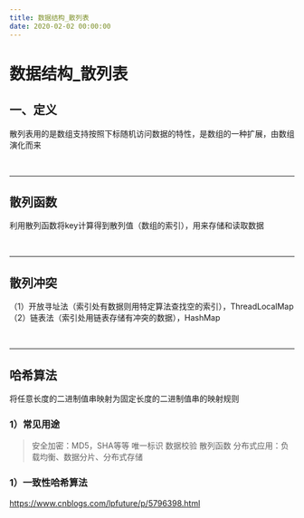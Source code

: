 ```yaml
---
title: 数据结构_散列表
date: 2020-02-02 00:00:00
---
```


# 数据结构_散列表

## 一、定义
散列表用的是数组支持按照下标随机访问数据的特性，是数组的一种扩展，由数组演化而来

<br/>
<hr/>

## 散列函数
利用散列函数将key计算得到散列值（数组的索引），用来存储和读取数据

<br/>
<hr/>

## 散列冲突
（1）开放寻址法（索引处有数据则用特定算法查找空的索引），ThreadLocalMap
（2）链表法（索引处用链表存储有冲突的数据），HashMap

<br/>
<hr/>

## 哈希算法
将任意长度的二进制值串映射为固定长度的二进制值串的映射规则

### 1）常见用途
>安全加密：MD5，SHA等等
>唯一标识
>数据校验
>散列函数
>分布式应用：负载均衡、数据分片、分布式存储

### 1）一致性哈希算法
https://www.cnblogs.com/lpfuture/p/5796398.html